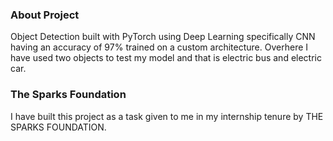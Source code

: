 ### About Project

Object Detection built with PyTorch using Deep Learning specifically CNN having an accuracy of 97% trained on a custom architecture. Overhere I have used two objects to test my model and that is electric bus and electric car.

### The Sparks Foundation

I have built this project as a task given to me in my internship tenure by THE SPARKS FOUNDATION.
